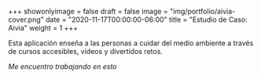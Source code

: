 +++
showonlyimage = false
draft = false
image = "img/portfolio/aivia-cover.png"
date = "2020-11-17T00:00:00-06:00"
title = "Estudio de Caso: Aivia"
weight = 1
+++

Esta aplicación enseña a las personas a cuidar del medio ambiente a través de cursos accesibles, videos y divertidos retos.
<!--more-->

*Me encuentro trabajando en esto*